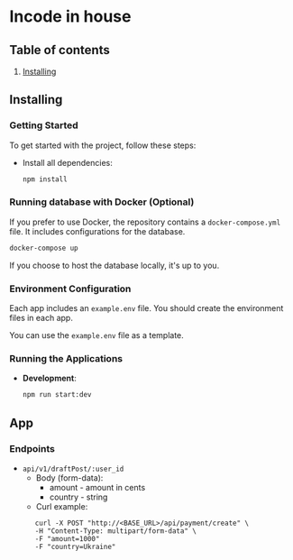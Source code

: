 # Incode in house

## Table of contents
1. [Installing](#installing)

## Installing

### Getting Started

To get started with the project, follow these steps:

- Install all dependencies:

   ```bash
   npm install
   ```

### Running database with Docker (Optional)

If you prefer to use Docker, the repository contains a `docker-compose.yml` file. It includes configurations for the database.

```bash
docker-compose up
```

If you choose to host the database locally, it's up to you.

### Environment Configuration

Each app includes an `example.env` file. You should create the environment files in each app.

You can use the `example.env` file as a template.

### Running the Applications

- **Development**:

  ```bash
  npm run start:dev
  ```
## App

### Endpoints

- ```api/v1/draftPost/:user_id```
   - Body (form-data):
      - amount - amount in cents
      - country - string
   - Curl example:
   ```
      curl -X POST "http://<BASE_URL>/api/payment/create" \
      -H "Content-Type: multipart/form-data" \
      -F "amount=1000"
      -F "country=Ukraine"
   ```